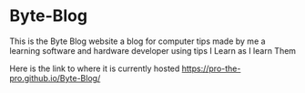 # Byte-Blog
This is the Byte Blog website a blog for computer tips made by me a learning software and hardware developer using tips I Learn as I learn Them

Here is the link to where it is currently hosted
https://pro-the-pro.github.io/Byte-Blog/
